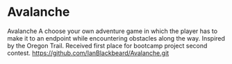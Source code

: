 # Avalanche
Avalanche
A choose your own adventure game in which the player has to make it to an endpoint while encountering obstacles along the way.
Inspired by the Oregon Trail.
Received first place for bootcamp project second contest.
https://github.com/IanBlackbeard/Avalanche.git 
